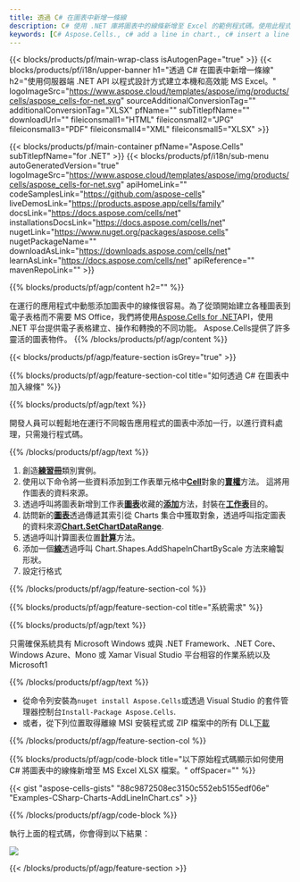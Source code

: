 ```yaml
---
title: 透過 C# 在圖表中新增一條線
description: C# 使用 .NET 庫將圖表中的線條新增至 Excel 的範例程式碼。使用此程式碼將圖表中的線條新增至 VB.NET、Asp.NET 或任何基於 .NET 的應用程式中的 MS Excel。
keywords: [C# Aspose.Cells., c# add a line in chart., c# insert a line in chart., c# create a line in chart]
---
```

{{< blocks/products/pf/main-wrap-class isAutogenPage="true" >}}
{{< blocks/products/pf/i18n/upper-banner h1="透過 C# 在圖表中新增一條線" h2="使用伺服器端 .NET API 以程式設計方式建立本機和高效能 MS Excel。" logoImageSrc="https://www.aspose.cloud/templates/aspose/img/products/cells/aspose_cells-for-net.svg" sourceAdditionalConversionTag="" additionalConversionTag="XLSX" pfName="" subTitlepfName="" downloadUrl="" fileiconsmall1="HTML" fileiconsmall2="JPG" fileiconsmall3="PDF" fileiconsmall4="XML" fileiconsmall5="XLSX" >}}

{{< blocks/products/pf/main-container pfName="Aspose.Cells" subTitlepfName="for .NET" >}}
{{< blocks/products/pf/i18n/sub-menu autoGeneratedVersion="true" logoImageSrc="https://www.aspose.cloud/templates/aspose/img/products/cells/aspose_cells-for-net.svg" apiHomeLink="" codeSamplesLink="https://github.com/aspose-cells" liveDemosLink="https://products.aspose.app/cells/family" docsLink="https://docs.aspose.com/cells/net" installationsDocsLink="https://docs.aspose.com/cells/net" nugetLink="https://www.nuget.org/packages/aspose.cells" nugetPackageName="" downloadAsLink="https://downloads.aspose.com/cells/net" learnAsLink="https://docs.aspose.com/cells/net" apiReference="" mavenRepoLink="" >}}

{{% blocks/products/pf/agp/content h2="" %}}

在運行的應用程式中動態添加圖表中的線條很容易。為了從頭開始建立各種圖表到電子表格而不需要 MS Office，我們將使用[Aspose.Cells for .NET](https://products.aspose.com/cells/net)API，使用 .NET 平台提供電子表格建立、操作和轉換的不同功能。 Aspose.Cells提供了許多靈活的圖表物件。
{{% /blocks/products/pf/agp/content %}}

{{< blocks/products/pf/agp/feature-section isGrey="true" >}}

{{% blocks/products/pf/agp/feature-section-col title="如何透過 C# 在圖表中加入線條" %}}

{{% blocks/products/pf/agp/text %}}

開發人員可以輕鬆地在運行不同報告應用程式的圖表中添加一行，以進行資料處理，只需幾行程式碼。

{{% /blocks/products/pf/agp/text %}}

1. 創造[**練習冊**](https://reference.aspose.com/cells/net/aspose.cells/workbook)類別實例。
1. 使用以下命令將一些資料添加到工作表單元格中[**Cell**](https://reference.aspose.com/cells/net/aspose.cells/cell)對象的[**賣權**](https://reference.aspose.com/cells/net/aspose.cells/cell/methods/putvalue/index)方法。
這將用作圖表的資料來源。
1. 透過呼叫將圖表新增到工作表[**圖表**](https://reference.aspose.com/cells/net/aspose.cells.charts/chartcollection)收藏的[**添加**](https://reference.aspose.com/cells/net/aspose.cells.charts/chartcollection/methods/add)方法，封裝在[**工作表**](https://reference.aspose.com/cells/net/aspose.cells/worksheet)目的。
1. 訪問新的[**圖表**](https://reference.aspose.com/cells/net/aspose.cells.charts/chart)透過傳遞其索引從 Charts 集合中獲取對象，透過呼叫指定圖表的資料來源[**Chart.SetChartDataRange**](https://https://reference.aspose.com/cells/net/aspose.cells.charts/chart/methods/setchartdatarange).
1. 透過呼叫計算圖表位置[**計算**](https://https://reference.aspose.com/cells/net/aspose.cells.charts/chart/methods/Calculate)方法。
1. 添加一個[**線**](https://reference.aspose.com/cells/net/aspose.cells.drawing/shape/properties/msodrawingtype)透過呼叫 Chart.Shapes.AddShapeInChartByScale 方法來繪製形狀。
1. 設定行格式

{{% /blocks/products/pf/agp/feature-section-col %}}

{{% blocks/products/pf/agp/feature-section-col title="系統需求" %}}

{{% blocks/products/pf/agp/text %}}

只需確保系統具有 Microsoft Windows 或與 .NET Framework、.NET Core、Windows Azure、Mono 或 Xamar Visual Studio 平台相容的作業系統以及 Microsoft1

{{% /blocks/products/pf/agp/text %}}

- 從命令列安裝為<code>nuget install Aspose.Cells</code>或透過 Visual Studio 的套件管理器控制台<code>Install-Package Aspose.Cells</code>.
- 或者，從下列位置取得離線 MSI 安裝程式或 ZIP 檔案中的所有 DLL<a href="https://downloads.aspose.com/cells/net">下載</a>

{{% /blocks/products/pf/agp/feature-section-col %}}

{{% blocks/products/pf/agp/code-block title="以下原始程式碼顯示如何使用 C# 將圖表中的線條新增至 MS Excel XLSX 檔案。" offSpacer="" %}}

{{< gist "aspose-cells-gists" "88c9872508ec3150c552eb5155edf06e" "Examples-CSharp-Charts-AddLineInChart.cs" >}}

{{% /blocks/products/pf/agp/code-block %}}

執行上面的程式碼，你會得到以下結果：

![](line-in-chart.png)

{{< /blocks/products/pf/agp/feature-section >}}


<!-- aboutfile Starts -->
